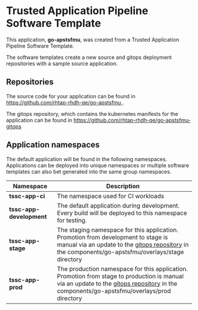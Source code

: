 # Trusted Application Pipeline Software Template

This application, **go-apstsfmu**, was created from a Trusted Application Pipeline Software Template.

The software templates create a new source and gitops deployment repositories with a sample source application. 

## Repositories

The source code for your application can be found in [https://github.com/rhtap-rhdh-qe/go-apstsfmu ](https://github.com/rhtap-rhdh-qe/go-apstsfmu ).
 
The gitops repository, which contains the kubernetes manifests for the application can be found in 
[https://github.com/rhtap-rhdh-qe/go-apstsfmu-gitops ](https://github.com/rhtap-rhdh-qe/go-apstsfmu-gitops ) 

## Application namespaces 

The default application will be found in the following namespaces. Applications can be deployed into unique namespaces or multiple software templates can also bet generated into the same group namespaces.  

|  Namespace   |  Description   |  
| -------- | -------- |
| **tssc-app-ci** | The namespace used for CI workloads |
| **tssc-app-development** | The default application during development. Every build will be deployed to this namespace for testing. |
| **tssc-app-stage** | The staging namespace for this application. Promotion from development to stage is manual via an update to the [gitops repository](https://github.com/rhtap-rhdh-qe/go-apstsfmu-gitops ) in the components/go-apstsfmu/overlays/stage directory |
| **tssc-app-prod** | The production namespace for this application. Promotion from stage to production is manual via an update to the [gitops repository](https://github.com/rhtap-rhdh-qe/go-apstsfmu-gitops ) in the components/go-apstsfmu/overlays/prod directory |